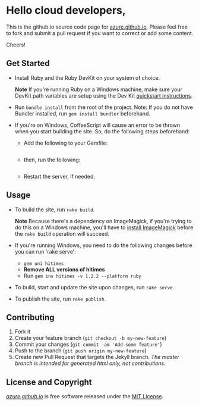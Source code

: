 # Hello cloud developers,

This is the github.io source code page for [azure.github.io](http://azure.github.io). Please feel free to fork and
submit a pull request if you want to correct or add some content.

Cheers!

## Get Started

- Install Ruby and the Ruby DevKit on your system of choice.

    **Note** If you're running Ruby on a Windows machine, make sure your DevKit path variables are setup using the Dev Kit [quickstart instructions](https://github.com/oneclick/rubyinstaller/wiki/development-kit#quick-start).
- Run `bundle install` from the root of the project. Note: If you do not have Bundler installed, run `gem install bundler` beforehand.
- If you're on Windows, CoffeeScript will cause an error to be thrown when you start building the site. So, do the following steps beforehand:
	- Add the following to your Gemfile:
		```gem 'coffee-script-source', '1.8.0'
	- then, run the following:
		```bundle update coffee-script-source
	- Restart the server, if needed.

## Usage

- To build the site, run `rake build`.

  **Note** Because there's a dependency on ImageMagick, if you're trying to do this on a Windows machine, you'll have to [install ImageMagick](http://www.imagemagick.org/script/binary-releases.php#windows) before the `rake build` operation will succeed.
- If you're running Windows, you need to do the following changes before you can run 'rake serve':
	- ```gem uni hitimes```
	- **Remove ALL versions of hitimes**
	- Run ```gem ins hitimes -v 1.2.2 --platform ruby```
- To build, start and update the site upon changes, run `rake serve`.
- To publish the site, run `rake publish`.

## Contributing

1. Fork it
2. Create your feature branch (`git checkout -b my-new-feature`)
3. Commit your changes (`git commit -am 'Add some feature'`)
4. Push to the branch (`git push origin my-new-feature`)
5. Create new Pull Request that targets the Jekyll branch. *The master branch is intended for generated html only, not contributions.*

## License and Copyright

*[azure.github.io](http://azure.github.io)* is free software released under the [MIT License](http://www.opensource.org/licenses/MIT).

